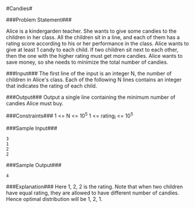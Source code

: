 #Candies#

###Problem Statement###

Alice is a kindergarden teacher. She wants to give some candies to the children in her class.  All the children sit in a line, and each  of them has a rating score according to his or her performance in the class.  Alice wants to give at least 1 candy to each child. If two children sit next to each other, then the one with the higher rating must get more candies. Alice wants to save money, so she needs to minimize the total number of candies.

###Input###
The first line of the input is an integer N, the number of children in Alice's class. Each of the following N lines contains an integer that indicates the rating of each child.

###Output###
Output a single line containing the minimum number of candies Alice must buy.

###Constraints###
1 <= N <= 10<sup>5</sup>
1 <= rating<sub>i</sub> <= 10<sup>5</sup>

###Sample Input###
```
3  
1  
2  
2
```
###Sample Output###
```
4
```
###Explanation###
Here 1, 2, 2 is the rating. Note that when two children have equal rating, they are allowed to have different number of candies. Hence optimal distribution will be 1, 2, 1.
